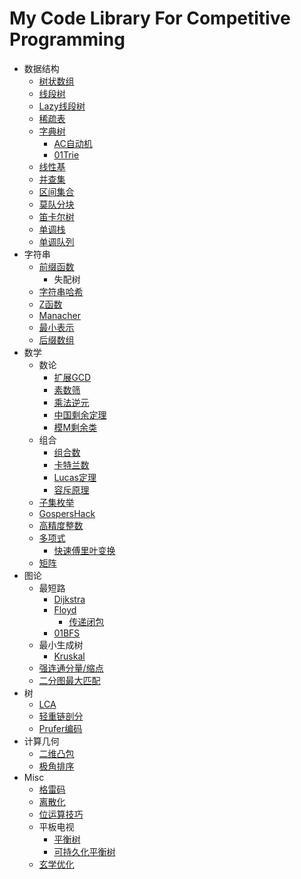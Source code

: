 # My Code Library For Competitive Programming
- 数据结构
  - [树状数组](https://github.com/hhy3/cp-library/blob/master/include/hy/fenwick_tree.hpp#L10-L33)
  - [线段树](https://github.com/hhy3/cp-library/blob/master/include/hy/segtree.hpp#L10-L47)
  - [Lazy线段树](https://github.com/hhy3/cp-library/blob/master/include/hy/segtree.hpp#L50-L131)
  - [稀疏表](https://github.com/hhy3/cp-library/blob/master/include/hy/sparse_table.hpp#L6-L26)
  - [字典树](https://github.com/hhy3/cp-library/blob/master/include/hy/trie.hpp)
    - [AC自动机](https://github.com/hhy3/cp-library/blob/master/include/hy/trie.hpp#L30-L40)
    - [01Trie](https://github.com/hhy3/cp-library/blob/master/include/hy/trie.hpp#L43-L65)
  - [线性基](https://github.com/hhy3/cp-library/blob/master/include/hy/linear_bases.hpp#L9-L29)
  - [并查集](https://github.com/hhy3/cp-library/blob/master/include/hy/union_find.hpp#L10-L33)
  - [区间集合](https://github.com/hhy3/cp-library/blob/master/include/hy/ranges.hpp#L9-L27)
  - [莫队分块](https://github.com/hhy3/cp-library/blob/master/include/hy/Mo.hpp#L12-L43)
  - [笛卡尔树](https://github.com/hhy3/cp-library/blob/master/include/hy/CartesianTree.hpp#L9-L23)
  - [单调栈](https://github.com/hhy3/cp-library/blob/master/include/hy/monotone_stack.hpp)
  - [单调队列](https://github.com/hhy3/cp-library/blob/master/include/hy/monotone_queue.hpp)
- 字符串
  - [前缀函数](https://github.com/hhy3/cp-library/blob/master/include/hy/string.hpp#L13-L21)
    - 失配树
  - [字符串哈希](https://github.com/hhy3/cp-library/blob/master/include/hy/string.hpp#L24-L33)
  - [Z函数](https://github.com/hhy3/cp-library/blob/master/include/hy/string.hpp#L36-L45)
  - [Manacher](https://github.com/hhy3/cp-library/blob/master/include/hy/string.hpp#L48-L61)
  - [最小表示](https://github.com/hhy3/cp-library/blob/master/include/hy/string.hpp#L64-L77)
  - [后缀数组](https://github.com/hhy3/cp-library/blob/master/include/hy/string.hpp#L80-L96)
- 数学
  - 数论
    - [扩展GCD](https://github.com/hhy3/cp-library/blob/master/include/hy/math.hpp#L122-L130)
    - [素数筛](https://github.com/hhy3/cp-library/blob/master/include/hy/math.hpp#L20)
    - [乘法逆元](https://github.com/hhy3/cp-library/blob/master/include/hy/math.hpp#L46)
    - [中国剩余定理](https://github.com/hhy3/cp-library/blob/master/include/hy/math.hpp#L102)
    - [模M剩余类](https://github.com/hhy3/cp-library/blob/master/include/hy/modint.hpp#L15)
  - 组合
    - [组合数](https://github.com/hhy3/cp-library/blob/master/include/hy/math.hpp#L92-L100)
    - [卡特兰数](https://github.com/hhy3/cp-library/blob/master/include/hy/math.hpp#L102-L108)
    - [Lucas定理](https://github.com/hhy3/cp-library/blob/master/include/hy/math.hpp#L32-L47)
    - [容斥原理](https://github.com/hhy3/cp-library/blob/master/include/hy/math.hpp#L110-L119)
  - [子集枚举](https://github.com/hhy3/cp-library/blob/master/include/hy/math.hpp#L130)
  - [GospersHack](https://github.com/hhy3/cp-library/blob/master/include/hy/math.hpp#L139)
  - [高精度整数](https://github.com/hhy3/cp-library/blob/master/include/hy/bigint.hpp#L20)
  - [多项式](https://github.com/hhy3/cp-library/blob/master/include/hy/poly.hpp)
    - [快速傅里叶变换](https://github.com/hhy3/cp-library/blob/master/include/hy/poly.hpp#L44-L75)
  - [矩阵](https://github.com/hhy3/cp-library/blob/master/include/hy/matrix.hpp#L19)
- 图论
  - 最短路
    - [Dijkstra](https://github.com/hhy3/cp-library/blob/master/include/hy/shortest_path.hpp#L18-L37)
    - [Floyd](https://github.com/hhy3/cp-library/blob/master/include/hy/shortest_path.hpp#L39-L43)
      - [传递闭包](https://github.com/hhy3/cp-library/blob/master/include/hy/transitive_closure.hpp#L8-L18)
    - [01BFS](https://github.com/hhy3/cp-library/blob/master/include/hy/shortest_path.hpp#L46-L62)
  - 最小生成树
    - [Kruskal](https://github.com/hhy3/cp-library/blob/master/include/hy/MST.hpp#L16-L26)
  - [强连通分量/缩点](https://github.com/hhy3/cp-library/blob/master/include/hy/SCC.hpp#L9)
  - [二分图最大匹配](https://github.com/hhy3/cp-library/blob/master/include/hy/hungarian.hpp#L22)
- 树
  - [LCA](https://github.com/hhy3/cp-library/blob/master/include/hy/tree_algos.hpp#L12-L33)
  - [轻重链剖分](https://github.com/hhy3/cp-library/blob/master/include/hy/tree_algos.hpp#L35-L68)
  - [Prufer编码](https://github.com/hhy3/cp-library/blob/master/include/hy/tree_algos.hpp#L70-L112)
- 计算几何
  - [二维凸包](https://github.com/hhy3/cp-library/blob/master/include/hy/geometry.hpp#L110-L121)
  - [极角排序](https://github.com/hhy3/cp-library/blob/master/include/hy/geometry.hpp#L123-L128)
- Misc
  - [格雷码](https://github.com/hhy3/cp-library/blob/master/include/hy/misc.hpp#L8-L17)
  - [离散化](https://github.com/hhy3/cp-library/blob/master/include/hy/discretizer.hpp#L11-L20) 
  - [位运算技巧](https://github.com/hhy3/cp-library/blob/master/include/hy/bit_hacks.hpp)
  - 平板电视
    - [平衡树](https://github.com/hhy3/cp-library/blob/master/include/hy/pbds.cc#L7)
    - [可持久化平衡树](https://github.com/hhy3/cp-library/blob/master/include/hy/pbds.cc#L24-L25)
  - [玄学优化](https://github.com/hhy3/cp-library/blob/master/include/hy/prep.hpp)
